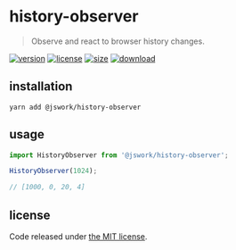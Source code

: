 # history-observer
> Observe and react to browser history changes.

[![version][version-image]][version-url]
[![license][license-image]][license-url]
[![size][size-image]][size-url]
[![download][download-image]][download-url]

## installation
```shell
yarn add @jswork/history-observer
```

## usage
```js
import HistoryObserver from '@jswork/history-observer';

HistoryObserver(1024);

// [1000, 0, 20, 4]
```

## license
Code released under [the MIT license](https://github.com/afeiship/@jswork/history-observer/blob/master/LICENSE.txt).

[version-image]: https://img.shields.io/npm/v/@jswork/history-observer
[version-url]: https://npmjs.org/package/@jswork/history-observer

[license-image]: https://img.shields.io/npm/l/@jswork/history-observer
[license-url]: https://github.com/afeiship/@jswork/history-observer/blob/master/LICENSE.txt

[size-image]: https://img.shields.io/bundlephobia/minzip/@jswork/history-observer
[size-url]: https://github.com/afeiship/@jswork/history-observer/blob/master/dist/@jswork/history-observer.min.js

[download-image]: https://img.shields.io/npm/dm/@jswork/history-observer
[download-url]: https://www.npmjs.com/package/@jswork/history-observer
